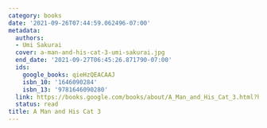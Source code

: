 ```yaml
---
category: books
date: '2021-09-26T07:44:59.062496-07:00'
metadata:
  authors:
  - Umi Sakurai
  cover: a-man-and-his-cat-3-umi-sakurai.jpg
  end_date: '2021-09-27T06:45:26.871790-07:00'
  ids:
    google_books: qieHzQEACAAJ
    isbn_10: '1646090284'
    isbn_13: '9781646090280'
  link: https://books.google.com/books/about/A_Man_and_His_Cat_3.html?hl=&id=qieHzQEACAAJ
  status: read
title: A Man and His Cat 3
---
```


